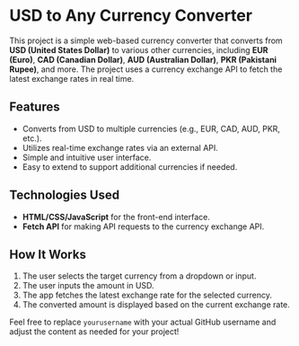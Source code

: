 



# USD to Any Currency Converter

This project is a simple web-based currency converter that converts from **USD (United States Dollar)** to various other currencies, including **EUR (Euro)**, **CAD (Canadian Dollar)**, **AUD (Australian Dollar)**, **PKR (Pakistani Rupee)**, and more. The project uses a currency exchange API to fetch the latest exchange rates in real time.

## Features

- Converts from USD to multiple currencies (e.g., EUR, CAD, AUD, PKR, etc.).
- Utilizes real-time exchange rates via an external API.
- Simple and intuitive user interface.
- Easy to extend to support additional currencies if needed.

## Technologies Used

- **HTML/CSS/JavaScript** for the front-end interface.
- **Fetch API** for making API requests to the currency exchange API.

## How It Works

1. The user selects the target currency from a dropdown or input.
2. The user inputs the amount in USD.
3. The app fetches the latest exchange rate for the selected currency.
4. The converted amount is displayed based on the current exchange rate.



Feel free to replace `yourusername` with your actual GitHub username and adjust the content as needed for your project!
